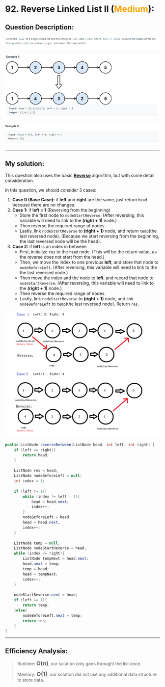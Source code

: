 # 92. Reverse Linked List II (<span style="color:orange">Medium</span>):

## Question Description:
![Question](images/Q92.PNG)

![Example 1](images/Q92.1.PNG)

![Example 2](images/Q92.2.PNG)

---
## My solution:

This question also uses the basic **[Reverse](LinkedList/Singly%20Linked%20List/Easy/206.%20Reverse%20Linked%20List)** algorithm, but with some detail consideration.

In this question, we should consider 3 cases:

1. **Case 0 (Base Case):** if **left** and **right** are the same, just return `head` because there are no changes.
2. **Case 1:** if **left = 1** (Reversing from the beginning)
   * Store the first node to `nodeStartReverse`. (After reversing, this variable will need to link to the **(right + 1)** node.)
   * Then reverse the required range of nodes.
   * Lastly, link `nodeStartReverse` to **(right + 1)** node, and return `temp`(the last reversed node). (Because we start reversing from the beginning, the last reversed node will be the head).
3. **Case 2:** if **left** is an index in between
   * First, initialize `res` to the `head` node. (This will be the return value, as the reverse does not start from the head.)
   * Then, we move the index to one previous **left**, and store that node to `nodeBeforeLeft`. (After reversing, this variable will need to link to the the last reversed node.)
   * Then move the index and the node to **left**, and record that node to `nodeStartReverse`. (After reversing, this variable will need to link to the **(right + 1)** node.)
   * Then reverse the required range of nodes.
   * Lastly, link `nodeStartReverse` to **(right + 1)** node, and link `nodeBeforeLeft` to `temp`(the last reversed node). Return `res`.

![Explanation](images/Q92.explanation.png)

```java
public ListNode reverseBetween(ListNode head, int left, int right) {
    if (left == right){
        return head;
    }
    
    ListNode res = head;
    ListNode nodeBeforeLeft = null;
    int index = 1;
    
    if (left != 1){
        while (index != left - 1){
            head = head.next;
            index++;
        }
        nodeBeforeLeft = head;
        head = head.next;
        index++;
    }
    
    ListNode temp = null;
    ListNode nodeStartReverse = head;
    while (index <= right){
        ListNode tempNext = head.next;
        head.next = temp;
        temp = head;
        head = tempNext;
        index++;
    }
    
    nodeStartReverse.next = head;
    if (left == 1){
        return temp;
    }else{
        nodeBeforeLeft.next = temp;
        return res;
    }
}
```

---
## Efficiency Analysis:
>Runtime: <font size=4>**O(n)**</font>, our solution only goes throught the list once.
>
>Memory: <font size=4>**O(1)**</font>, our solution did not use any additional data structure to store data.